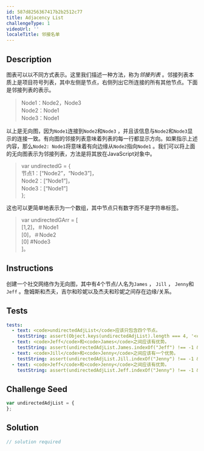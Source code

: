 ```yaml
---
id: 587d8256367417b2b2512c77
title: Adjacency List
challengeType: 1
videoUrl: ''
localeTitle: 邻接名单
---
```


## Description
<section id="description">图表可以以不同方式表示。这里我们描述一种方法，称为<dfn>邻接列表</dfn> 。邻接列表本质上是项目符号列表，其中左侧是节点，右侧列出它所连接的所有其他节点。下面是邻接列表的表示。 <blockquote> Node1：Node2，Node3 <br> Node2：Node1 <br> Node3：Node1 </blockquote>以上是无向图，因为<code>Node1</code>连接到<code>Node2</code>和<code>Node3</code> ，并且该信息与<code>Node2</code>和<code>Node3</code>显示的连接一致。有向图的邻接列表意味着列表的每一行都显示方向。如果指示上述内容，那么<code>Node2: Node1</code>将意味着有向边缘从<code>Node2</code>指向<code>Node1</code> 。我们可以将上面的无向图表示为邻接列表，方法是将其放在JavaScript对象中。 <blockquote> var undirectedG = { <br>节点1：[“Node2”，“Node3”]， <br> Node2：[“Node1”]， <br> Node3：[“Node1”] <br> }; </blockquote>这也可以更简单地表示为一个数组，其中节点只有数字而不是字符串标签。 <blockquote> var undirectedGArr = [ <br> [1,2]，＃Node1 <br> [0]，＃Node2 <br> [0] #Node3 <br> ]。 </blockquote></section>

## Instructions
<section id="instructions">创建一个社交网络作为无向图，其中有4个节点/人名为<code>James</code> ， <code>Jill</code> ， <code>Jenny</code>和<code>Jeff</code> 。詹姆斯和杰夫，吉尔和珍妮以及杰夫和珍妮之间存在边缘/关系。 </section>

## Tests
<section id='tests'>

```yml
tests:
  - text: <code>undirectedAdjList</code>应该只包含四个节点。
    testString: assert(Object.keys(undirectedAdjList).length === 4, '<code>undirectedAdjList</code> should only contain four nodes.');
  - text: <code>Jeff</code>和<code>James</code>之间应该有优势。
    testString: assert(undirectedAdjList.James.indexOf("Jeff") !== -1 && undirectedAdjList.Jeff.indexOf("James") !== -1, 'There should be an edge between <code>Jeff</code> and <code>James</code>.');
  - text: <code>Jill</code>和<code>Jenny</code>之间应该有一个优势。
    testString: assert(undirectedAdjList.Jill.indexOf("Jenny") !== -1 && undirectedAdjList.Jill.indexOf("Jenny") !== -1, 'There should be an edge between <code>Jill</code> and <code>Jenny</code>.');
  - text: <code>Jeff</code>和<code>Jenny</code>之间应该有优势。
    testString: assert(undirectedAdjList.Jeff.indexOf("Jenny") !== -1 && undirectedAdjList.Jenny.indexOf("Jeff") !== -1, 'There should be an edge between <code>Jeff</code> and <code>Jenny</code>.');

```

</section>

## Challenge Seed
<section id='challengeSeed'>

<div id='js-seed'>

```js
var undirectedAdjList = {
};

```

</div>



</section>

## Solution
<section id='solution'>

```js
// solution required
```
</section>

